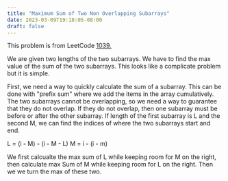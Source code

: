 ```yaml
---
title: "Maximum Sum of Two Non Overlapping Subarrays"
date: 2023-03-09T19:18:05-08:00
draft: false
---
```

This problem is from LeetCode [1039.](https://leetcode.com/problems/maximum-sum-of-two-non-overlapping-subarrays/description/)

We are given two lengths of the two subarrays.
We have to find the max value of the sum of the two subarrays.
This looks like a complicate problem but it is simple.

First, we need a way to quickly calculate the sum of a subarray.
This can be done with "prefix sum" where we add the items in the array
cumulatively.
The two subarrays cannot be overlapping, so we need a way to guarantee
that they do not overlap. If they do not overlap, then one subarray must
be before or after the other subarray. If length of the first subarray
is L and the second M, we can find the indices of where the two subarrays
start and end. 

L = (i - M) - (i - M - L)
M = i - (i - m)

We first calcualte the max sum of L while keeping room for
M on the right, then calculate max Sum of M while keeping room for L on the
right. Then we we turn the max of these two.
